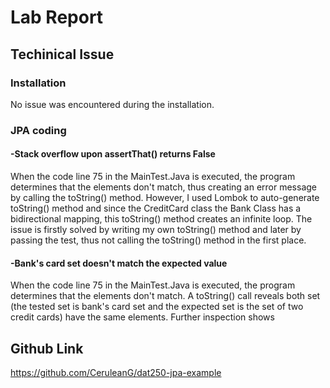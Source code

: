 # Lab Report
## Techinical Issue 
### Installation
No issue was encountered during the installation.
### JPA coding
#### -Stack overflow upon assertThat() returns False
When the code line 75 in the MainTest.Java is executed, the program determines that the elements don't match, thus creating an error message by calling the toString() method. However, I used Lombok to auto-generate toString() method and since the CreditCard class the Bank Class has a bidirectional mapping, this toString() method creates an infinite loop.
The issue is firstly solved by writing my own toString() method and later by passing the test, thus not calling the toString() method in the first place.
#### -Bank's card set doesn't match the expected value
When the code line 75 in the MainTest.Java is executed, the program determines that the elements don't match. A toString() call reveals both set (the tested set is bank's card set and the expected set is the set of two credit cards) have the same elements.
Further inspection shows 

## Github Link
https://github.com/CeruleanG/dat250-jpa-example
